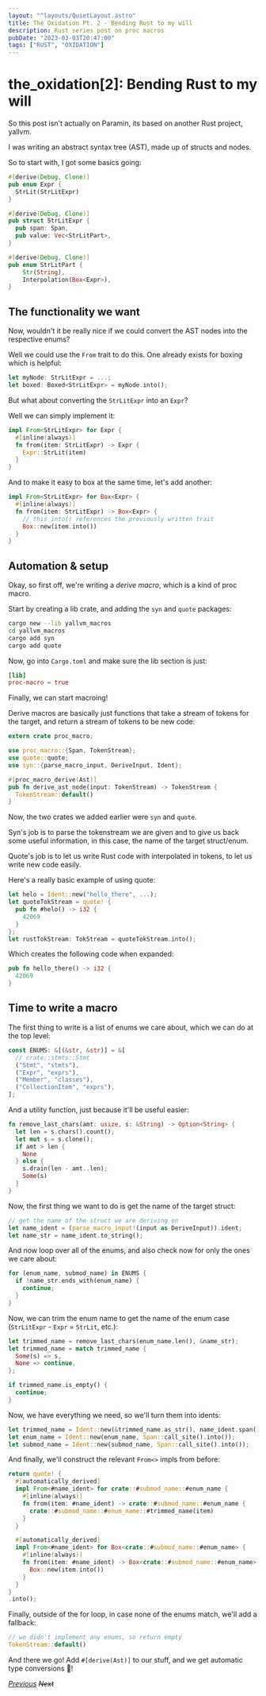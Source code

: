 ```yaml
---
layout: "^layouts/QuietLayout.astro"
title: The Oxidation Pt. 2 - Bending Rust to my will
description: Rust series post on proc macros
pubDate: "2023-03-03T20:47:00"
tags: ["RUST", "OXIDATION"]
---
```


# the_oxidation[2]: Bending Rust to my will

So this post isn't actually on Paramin, its based on another Rust project, yallvm.

I was writing an abstract syntax tree (AST), made up of structs and nodes.

So to start with, I got some basics going:

```rs
#[derive(Debug, Clone)]
pub enum Expr {
  StrLit(StrLitExpr)
}

#[derive(Debug, Clone)]
pub struct StrLitExpr {
  pub span: Span,
  pub value: Vec<StrLitPart>,
}

#[derive(Debug, Clone)]
pub enum StrLitPart {
	Str(String),
	Interpolation(Box<Expr>),
}
```

## The functionality we want

Now, wouldn't it be really nice if we could convert the AST nodes into the respective enums?

Well we could use the `From` trait to do this. One already exists for boxing which is helpful:
```rs
let myNode: StrLitExpr = ...;
let boxed: Boxed<StrLitExpr> = myNode.into();
```

But what about converting the `StrLitExpr` into an `Expr`?

Well we can simply implement it:
```rs
impl From<StrLitExpr> for Expr {
  #[inline(always)]
  fn from(item: StrLitExpr) -> Expr {
    Expr::StrLit(item)
  }
}
```

And to make it easy to box at the same time, let's add another:
```rs
impl From<StrLitExpr> for Box<Expr> {
  #[inline(always)]
  fn from(item: StrLitExpr) -> Box<Expr> {
    // this into() references the previously written trait
    Box::new(item.into())
  }
}
```

## Automation & setup

Okay, so first off, we're writing a *derive macro*, which is a kind of proc macro.

Start by creating a lib crate, and adding the `syn` and `quote` packages:
```sh
cargo new --lib yallvm_macros
cd yallvm_macros
cargo add syn
cargo add quote
```

Now, go into `Cargo.toml` and make sure the lib section is just:
```toml
[lib]
proc-macro = true
```

Finally, we can start macroing!

Derive macros are basically just functions that take a stream of tokens for the target,
and return a stream of tokens to be new code:
```rs
extern crate proc_macro;

use proc_macro::{Span, TokenStream};
use quote::quote;
use syn::{parse_macro_input, DeriveInput, Ident};

#[proc_macro_derive(Ast)]
pub fn derive_ast_node(input: TokenStream) -> TokenStream {
  TokenStream::default()
}
```

Now, the two crates we added earlier were `syn` and `quote`.

Syn's job is to parse the tokenstream we are given and to give us back some useful information,
in this case, the name of the target struct/enum.

Quote's job is to let us write Rust code with interpolated in tokens, to let us write new code easily.

Here's a really basic example of using quote:
```rs
let helo = Ident::new("hello_there", ...);
let quoteTokStream = quote! {
  pub fn #helo() -> i32 {
    42069
  }
};
let rustTokStream: TokStream = quoteTokStream.into();
```

Which creates the following code when expanded:
```rs
pub fn hello_there() -> i32 {
  42069
}
```

## Time to write a macro

The first thing to write is a list of enums we care about, which we can do at the top level:
```rs
const ENUMS: &[(&str, &str)] = &[
  // crate::stmts::Stmt
  ("Stmt", "stmts"),
  ("Expr", "exprs"),
  ("Member", "classes"),
  ("CollectionItem", "exprs"),
];
```

And a utility function, just because it'll be useful easier:
```rs
fn remove_last_chars(amt: usize, s: &String) -> Option<String> {
  let len = s.chars().count();
  let mut s = s.clone();
  if amt > len {
    None
  } else {
    s.drain(len - amt..len);
    Some(s)
  }
}
```

Now, the first thing we want to do is get the name of the target struct:
```rs
// get the name of the struct we are deriving on
let name_ident = (parse_macro_input!(input as DeriveInput)).ident;
let name_str = name_ident.to_string();
```

And now loop over all of the enums, and also check now for only the ones we care about:
```rs
for (enum_name, submod_name) in ENUMS {
  if !name_str.ends_with(enum_name) {
    continue;
  }
}
```

Now, we can trim the enum name to get the name of the enum case (`StrLitExpr` - `Expr` = `StrLit`, etc.):
```rs
let trimmed_name = remove_last_chars(enum_name.len(), &name_str);
let trimmed_name = match trimmed_name {
  Some(s) => s,
  None => continue,
};

if trimmed_name.is_empty() {
  continue;
}
```

Now, we have everything we need, so we'll turn them into idents:
```rs
let trimmed_name = Ident::new(&trimmed_name.as_str(), name_ident.span());
let enum_name = Ident::new(enum_name, Span::call_site().into());
let submod_name = Ident::new(submod_name, Span::call_site().into());
```

And finally, we'll construct the relevant `From<>` impls from before:
```rs
return quote! {
  #[automatically_derived]
  impl From<#name_ident> for crate::#submod_name::#enum_name {
    #[inline(always)]
    fn from(item: #name_ident) -> crate::#submod_name::#enum_name {
      crate::#submod_name::#enum_name::#trimmed_name(item)
    }
  }

  #[automatically_derived]
  impl From<#name_ident> for Box<crate::#submod_name::#enum_name> {
    #[inline(always)]
    fn from(item: #name_ident) -> Box<crate::#submod_name::#enum_name> {
      Box::new(item.into())
    }
  }
}
.into();
```

Finally, outside of the for loop, in case none of the enums match, we'll add a fallback:
```rs
// we didn't implement any enums, so return empty
TokenStream::default()
```

And there we go! Add `#[derive(Ast)]` to our stuff, and we get automatic type conversions 🎉!

[*Previous*](oxidation-1)
~~*Next*~~